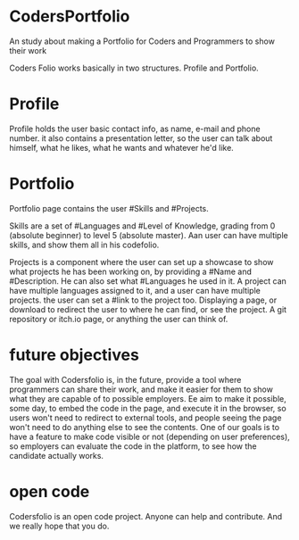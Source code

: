 # CodersPortfolio
An study about making a Portfolio for Coders and Programmers to show their work

Coders Folio works basically in two structures. Profile and Portfolio.
# Profile
Profile holds the user basic contact info, as name, e-mail and phone number. it also contains a presentation letter, so the user can talk about himself, what he likes, what he wants and whatever he'd like. 

# Portfolio
Portfolio page contains the user #Skills and #Projects. 

Skills are a set of #Languages and #Level of Knowledge, grading from 0 (absolute beginner) to level 5 (absolute master). Aan user can have multiple skills, and show them all in his codefolio.

Projects is a component where the user can set up a showcase to show what projects he has been working on, by providing a #Name and #Description. He can also set what #Languages he used in it. A project can have multiple languages assigned to it, and a user can have multiple projects. the user can set a #link to the project too. Displaying a page, or download to redirect the user to where he can find, or see the project. A git repository or itch.io page, or anything the user can think of. 

# future objectives
The goal with Codersfolio is, in the future, provide a tool where programmers can share their work, and make it easier for them to show what they are capable of to possible employers. 
Ee aim to make it possible, some day, to embed the code in the page, and execute it in the browser, so users won't need to redirect to external tools, and people seeing the page won't need to do anything else to see the contents. 
One of our goals is to have a feature to make code visible or not (depending on user preferences), so employers can evaluate the code in the platform, to see how the candidate actually works. 

# open code
Codersfolio is an open code project. Anyone can help and contribute. And we really hope that you do. 